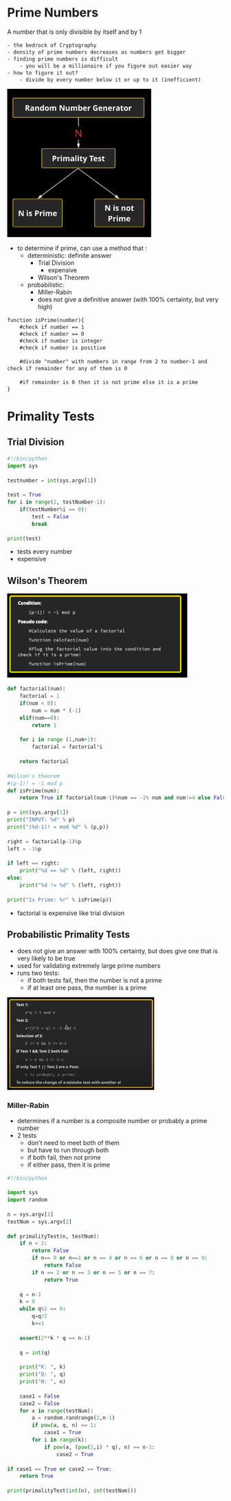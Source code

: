 # Prime Numbers
A number that is only divisible by itself and by 1
```
- the bedrock of Cryptography
- density of prime numbers decreases as numbers get bigger
- finding prime numbers is difficult
    - you will be a millionaire if you figure out easier way
- how to figure it out?
    - divide by every number below it or up to it (inefficient)    
```

![alt text](./primalitytest.png "primalitytest")
- to determine if prime, can use a method that :
  - deterministic: definite answer
    - Trial Division
      - expensive
    - Wilson's Theorem
  - probabilistic: 
    - Miller-Rabin
    - does not give a definitive answer (with 100% certainty, but very high)

```
function isPrime(number){
    #check if number == 1
    #check if number == 0
    #check if number is integer
    #check if number is positive

    #divide "number" with numbers in range from 2 to number-1 and check if remainder for any of them is 0

    #if remainder is 0 then it is not prime else it is a prime
}
```


# Primality Tests

## Trial Division
```python
#!/bin/python
import sys

testnumber = int(sys.argv[1])

test = True
for i in range(2, testNumber-1):
    if(testNumber%i == 0):
        test = False
        break

print(test)
```
- tests every number
- expensive

## Wilson's Theorem
![alt text](./wilsonstheorem.png "wilsonstheorem")
```python
def factorial(num):
    factorial = 1
    if(num < 0):
        num = num * (-1)
    elif(num==0):
        return 1
    
    for i in range (1,num+1):
        factorial = factorial*i
    
    return factorial

#Wilson's theorem
#(p-1)! = -1 mod p
def isPrime(num):
    return True if factorial(num-1)%num == -1% num and num!=4 else False

p = int(sys.argv[1])
print("INPUT: %d" % p)
print("(%d-1)! = mod %d" % (p,p))

right = factorial(p-1)%p
left = -1%p

if left == right:
    print("%d == %d" % (left, right))
else:
    print("%d != %d" % (left, right))

print("Is Prime: %r" % isPrime(p))

```
- factorial is expensive like trial division

## Probabilistic Primality Tests
- does not give an answer with 100% certainty, but does give one that is very likely to be true
- used for validating extremely large prime numbers
- runs two tests:
  -  if both tests fail, then the number is not a prime
  - if at least one pass, the number is a prime
 
![alt text](./probabilistic.png "probabilistic")
### Miller-Rabin
- determines if a number is a composite number or probably a prime number
- 2 tests
  - don't need to meet both of them
  - but have to run through both
  - if both fail, then not prime
  - if either pass, then it is prime

```python
#!/bin/python

import sys
import random

n = sys.argv[1]
testNum = sys.argv[2]

def primalityTest(n, testNum):
    if n < 2:
        return False
        if n== 0 or n==1 or n == 4 or n == 6 or n == 8 or n == 9:
            return False
        if n == 2 or n == 3 or n == 5 or n == 7:
            return True
    
    q = n-1
    k = 0
    while q%2 == 0:
        q=q/2
        k+=1
    
    assert(2**k * q == n-1)

    q = int(q)

    print("K: ", k)
    print("Q: ", q)
    print("N: ", n)

    case1 = False
    case2 = False
    for x in range(testNum):
        a = random.randrange(2,n-1)
        if pow(a, q, n) == 1:
            case1 = True
        for i in range(k):
            if pow(a, (pow(2,i) * q), n) == n-1:
                case2 = True

if case1 == True or case2 == True:
    return True

print(primalityTest(int(n), int(testNum)))
```

